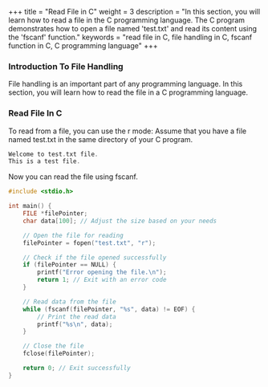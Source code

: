 
+++
title = "Read File in C"
weight = 3
description = "In this section, you will learn how to read a file in the C programming language. The C program demonstrates how to open a file named 'test.txt' and read its content using the 'fscanf' function."
keywords = "read file in C, file handling in C, fscanf function in C, C programming language"
+++

### Introduction To File Handling
File handling is an important part of any programming language. In this section, you will learn how to read the file in a C programming language.
### Read File In C
To read from a file, you can use the r mode:
Assume that you have a file named test.txt in the same directory of your C program.
```c
Welcome to test.txt file.
This is a test file.
```
Now you can read the file using fscanf.
```c
#include <stdio.h>

int main() {
    FILE *filePointer;
    char data[100]; // Adjust the size based on your needs

    // Open the file for reading
    filePointer = fopen("test.txt", "r");

    // Check if the file opened successfully
    if (filePointer == NULL) {
        printf("Error opening the file.\n");
        return 1; // Exit with an error code
    }

    // Read data from the file
    while (fscanf(filePointer, "%s", data) != EOF) {
        // Print the read data
        printf("%s\n", data);
    }

    // Close the file
    fclose(filePointer);

    return 0; // Exit successfully
}
```


